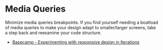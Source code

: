 # Media Queries

Minimize media queries breakpoints. If you find yourself needing a boatload of media queries to make your design adapt to smaller/larger screens, take a step back and reexamine your code structure.

* [Basecamp - Experimenting with responsive design in Iterations](https://signalvnoise.com/posts/2661-experimenting-with-responsive-design-in-iterations)